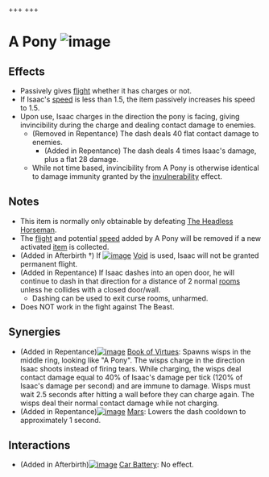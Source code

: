 +++
+++

 # A Pony ![image](/image/A_Pony.png) 

Effects
---------


* Passively gives [flight](/wiki/Flight "Flight") whether it has charges or not.
* If Isaac's [speed](/wiki/Speed "Speed") is less than 1.5, the item passively increases his speed to 1.5.
* Upon use, Isaac charges in the direction the pony is facing, giving invincibility during the charge and dealing contact damage to enemies.
	+ (Removed in Repentance) The dash deals 40 flat contact damage to enemies.
		- (Added in Repentance) The dash deals 4 times Isaac's damage, plus a flat 28 damage.
	+ While not time based, invincibility from A Pony is otherwise identical to damage immunity granted by the [invulnerability](/wiki/Invulnerability "Invulnerability") effect.


Notes
-------


* This item is normally only obtainable by defeating [The Headless Horseman](/wiki/The_Headless_Horseman "The Headless Horseman").
* The [flight](/wiki/Flight "Flight") and potential [speed](/wiki/Speed "Speed") added by A Pony will be removed if a new activated [item](/wiki/Item "Item") is collected.
* (Added in Afterbirth †) If [![image](/image/Void.png)](/wiki/Void "Void") [Void](/wiki/Void "Void") is used, Isaac will not be granted permanent flight.
* (Added in Repentance) If Isaac dashes into an open door, he will continue to dash in that direction for a distance of 2 normal [rooms](/wiki/Rooms "Rooms") unless he collides with a closed door/wall.
	+ Dashing can be used to exit curse rooms, unharmed.
* Does NOT work in the fight against The Beast.


Synergies
-----------


* (Added in Repentance)[![image](/image/Book_of_Virtues.png)](/wiki/Book_of_Virtues "Book of Virtues") [Book of Virtues](/wiki/Book_of_Virtues "Book of Virtues"): Spawns wisps in the middle ring, looking like "A Pony". The wisps charge in the direction Isaac shoots instead of firing tears. While charging, the wisps deal contact damage equal to 40% of Isaac's damage per tick (120% of Isaac's damage per second) and are immune to damage. Wisps must wait 2.5 seconds after hitting a wall before they can charge again. The wisps deal their normal contact damage while not charging.
* (Added in Repentance)[![image](/image/Mars.png)](/wiki/Mars "Mars") [Mars](/wiki/Mars "Mars"): Lowers the dash cooldown to approximately 1 second.


Interactions
--------------


* (Added in Afterbirth)[![image](/image/Car_Battery.png)](/wiki/Car_Battery "Car Battery") [Car Battery](/wiki/Car_Battery "Car Battery"): No effect.


